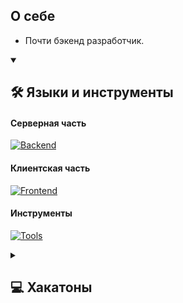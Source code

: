 ## О себе
- Почти бэкенд разработчик.

<details open>
    <summary>
    <h2>🛠️ Языки и инструменты</h2>
    </summary>

#### Серверная часть
[![Backend](https://skillicons.dev/icons?i=python,django,nodejs,postgres)](https://skillicons.dev)
#### Клиентская часть
[![Frontend](https://skillicons.dev/icons?i=js,react,html,css,dart,flutter)](https://skillicons.dev)
#### Инструменты
[![Tools](https://skillicons.dev/icons?i=git,github,docker,bash,linux,vscode,figma,postman)](https://skillicons.dev)
</details>
<details>
    <summary>
        <h2>💻 Хакатоны</h2>
    </summary>

#### 2024 год
| Хакатон                | Проект                                                            | Место | Даты проведения    |
| ---------------------- | ----------------------------------------------------------------- | ----- | ------------------ |
| GISIT-2024             | [SkyBook](https://github.com/toastmanager/yakutia-your-landmark)  | 3     | 5-7 апреля 2024    |
| PeakIT                 | [Anchor](https://github.com/toastmanager/anchor)                  | 1     | 11-13 февраля 2024 |

#### 2023 год
| Хакатон                | Проект                                                            | Место |
| ---------------------- | ----------------------------------------------------------------- | ----- |
| Hack The Ice 5.0       | [I-Went](https://github.com/i-went-ru/backend)                    | 3     |
| AccelProIt             | [Netler](https://github.com/JustAlexeyDev/Netler)                 | 5     |
| H.I.M СУНЦ             | [SkyBook](https://github.com/JustAlexeyDev/SkyBook)               | 2     |
| Моя профессия – ИТ     | [Free Time Spending](https://github.com/toastmanager/ft_spending) | -     |
</details>
